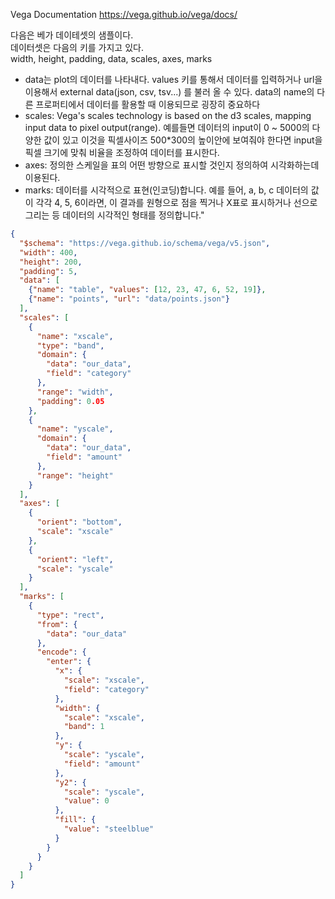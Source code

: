 Vega Documentation https://vega.github.io/vega/docs/  

다음은 베가 데이테셋의 샘플이다.   
데이터셋은 다음의 키를 가지고 있다.  
width, height, padding, data, scales, axes, marks  
- data는 plot의 데이터를 나타내다. values 키를 통해서 데이터를 입력하거나 url을 이용해서 external data(json, csv, tsv...) 를 불러 올 수 있다. data의 name의 다른 프로퍼티에서 데이터를 활용할 때 이용되므로 굉장히 중요하다
- scales: Vega's scales technology is based on the d3 scales, mapping input data to pixel output(range). 예를들면 데이터의 input이 0 ~ 5000의 다양한 값이 있고 이것을 픽셀사이즈 500*300의 높이안에 보여줘야 한다면 input을 픽셀 크기에 맞춰 비율을 조정하여 데이터를 표시한다.
- axes: 정의한 스케일을 표의 어떤 방향으로 표시할 것인지 정의하여 시각화하는데 이용된다.  
- marks: 데이터를 시각적으로 표현(인코딩)합니다. 예를 들어, a, b, c 데이터의 값이 각각 4, 5, 6이라면, 이 결과를 원형으로 점을 찍거나 X표로 표시하거나 선으로 그리는 등 데이터의 시각적인 형태를 정의합니다."  

```JSON
{
  "$schema": "https://vega.github.io/schema/vega/v5.json",
  "width": 400,
  "height": 200,
  "padding": 5,
  "data": [ 
    {"name": "table", "values": [12, 23, 47, 6, 52, 19]}, 
    {"name": "points", "url": "data/points.json"}
  ],
  "scales": [
    {
      "name": "xscale",
      "type": "band",
      "domain": {
        "data": "our_data",
        "field": "category"
      },
      "range": "width",
      "padding": 0.05
    },
    {
      "name": "yscale",
      "domain": {
        "data": "our_data",
        "field": "amount"
      },
      "range": "height"
    }
  ],
  "axes": [
    {
      "orient": "bottom",
      "scale": "xscale"
    },
    {
      "orient": "left",
      "scale": "yscale"
    }
  ],
  "marks": [
    {
      "type": "rect",
      "from": {
        "data": "our_data"
      },
      "encode": {
        "enter": {
          "x": {
            "scale": "xscale",
            "field": "category"
          },
          "width": {
            "scale": "xscale",
            "band": 1
          },
          "y": {
            "scale": "yscale",
            "field": "amount"
          },
          "y2": {
            "scale": "yscale",
            "value": 0
          },
          "fill": {
            "value": "steelblue"
          }
        }
      }
    }
  ]
}

```